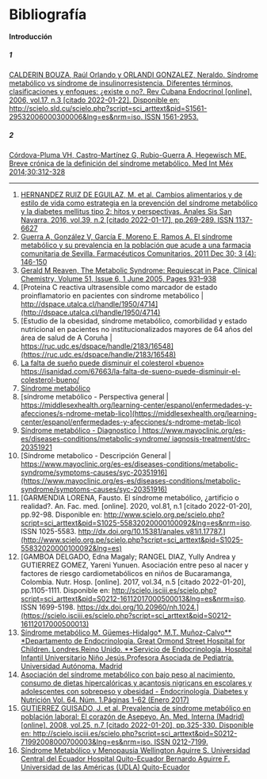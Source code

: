 # Bibliografía

**Introducción**
##### 1
[CALDERIN BOUZA, Raúl Orlando  y  ORLANDI GONZALEZ, Neraldo. Síndrome metabólico vs síndrome de insulinorresistencia. Diferentes términos, clasificaciones y enfoques: ¿existe o no?. Rev Cubana Endocrinol [online]. 2006, vol.17, n.3 [citado  2022-01-22]. Disponible en: <http://scielo.sld.cu/scielo.php?script=sci_arttext&pid=S1561-29532006000300006&lng=es&nrm=iso>. ISSN 1561-2953.](http://scielo.sld.cu/scielo.php?script=sci_arttext&pid=S1561-29532006000300006)

##### 2
[Córdova-Pluma VH, Castro-Martínez G, Rubio-Guerra A, Hegewisch ME. Breve crónica de la definición del síndrome metabólico. Med Int Méx 2014;30:312-328](https://www.researchgate.net/profile/Marta-Hegewisch/publication/285026795_A_brief_chronic_of_metabolic_syndrome_definition/links/5bbcc9be299bf1049b7853b9/A-brief-chronic-of-metabolic-syndrome-definition.pdf)

---

1. [HERNANDEZ RUIZ DE EGUILAZ, M. et al. Cambios alimentarios y de estilo de vida como estrategia en la prevención del síndrome metabólico y la diabetes mellitus tipo 2: hitos y perspectivas. Anales Sis San Navarra. 2016, vol.39, n.2 [citado  2022-01-17], pp.269-289. ISSN 1137-6627](http://scielo.isciii.es/scielo.php?script=sci_arttext&pid=S1137-66272016000200009&lng=es&nrm=iso)
2. [Guerra A, González V, García E, Moreno E, Ramos A. El síndrome metabólico y su prevalencia en la población que acude a una farmacia comunitaria de Sevilla. Farmacéuticos Comunitarios. 2011 Dec 30; 3 (4): 146-150](https://www.farmaceuticoscomunitarios.org/es/journal-article/sindrome-metabolico-su-prevalencia-poblacion-que-acude-una-farmacia-comunitaria)
3. [Gerald M Reaven, The Metabolic Syndrome: Requiescat in Pace, Clinical Chemistry, Volume 51, Issue 6, 1 June 2005, Pages 931–938](https://doi.org/10.1373/clinchem.2005.048611)
4. [Proteina C reactiva ultrasensible como marcador de estado proinflamatorio en pacientes con síndrome metabólico | http://dspace.utalca.cl/handle/1950/4714](http://dspace.utalca.cl/handle/1950/4714)
5. [Estudio de la obesidad, síndrome metabólico, comorbilidad y estado nutricional en pacientes no institucionalizados mayores de 64 años del área de salud de A Coruña | https://ruc.udc.es/dspace/handle/2183/16548](https://ruc.udc.es/dspace/handle/2183/16548)
6. [La falta de sueño puede disminuir el colesterol «bueno»](https://isanidad.com/67663/la-falta-de-sueno-puede-disminuir-el-colesterol-bueno/) https://isanidad.com/67663/la-falta-de-sueno-puede-disminuir-el-colesterol-bueno/
7. [Síndrome metabólico](https://www.cun.es/enfermedades-tratamientos/enfermedades/sindrome-metabolico)
8. [síndrome metabólico - Perspectiva general | https://middlesexhealth.org/learning-center/espanol/enfermedades-y-afecciones/s-ndrome-metab-lico](https://middlesexhealth.org/learning-center/espanol/enfermedades-y-afecciones/s-ndrome-metab-lico)
9.  [Síndrome metabólico - Diagnostico | https://www.mayoclinic.org/es-es/diseases-conditions/metabolic-syndrome/ iagnosis-treatment/drc-20351921](https://www.mayoclinic.org/es-es/diseases-conditions/metabolic-syndrome/diagnosis-treatment/drc-20351921)
10. [Síndrome metabolico - Descripción General | https://www.mayoclinic.org/es-es/diseases-conditions/metabolic-syndrome/symptoms-causes/syc-20351916](https://www.mayoclinic.org/es-es/diseases-conditions/metabolic-syndrome/symptoms-causes/syc-20351916)
11. [GARMENDIA LORENA, Fausto. El síndrome metabólico, ¿artificio o realidad?. An. Fac. med. [online]. 2020, vol.81, n.1 [citado  2022-01-20], pp.92-98. Disponible en: <http://www.scielo.org.pe/scielo.php?script=sci_arttext&pid=S1025-55832020000100092&lng=es&nrm=iso>. ISSN 1025-5583.  http://dx.doi.org/10.15381/anales.v81i1.17787.](http://www.scielo.org.pe/scielo.php?script=sci_arttext&pid=S1025-55832020000100092&lng=es)
12. [GAMBOA DELGADO, Edna Magaly; RANGEL DIAZ, Yully Andrea  y  GUTIERREZ GOMEZ, Yareni Yunuen. Asociación entre peso al nacer y factores de riesgo cardiometabólicos en niños de Bucaramanga, Colombia. Nutr. Hosp. [online]. 2017, vol.34, n.5 [citado  2022-01-20], pp.1105-1111. Disponible en: <http://scielo.isciii.es/scielo.php?script=sci_arttext&pid=S0212-16112017000500013&lng=es&nrm=iso>. ISSN 1699-5198.  https://dx.doi.org/10.20960/nh.1024.](https://scielo.isciii.es/scielo.php?script=sci_arttext&pid=S0212-16112017000500013)
13. [Síndrome metabólico M. Güemes-Hidalgo*, M.T. Muñoz-Calvo** *Departamento de Endocrinología. Great Ormond Street Hospital for Children. Londres.Reino Unido. **Servicio de Endocrinología. Hospital Infantil Universitario Niño Jesús.Profesora Asociada de Pediatría. Universidad Autónoma. Madrid](https://www.pediatriaintegral.es/publicacion-2015-07/sindrome-metabolico/)
14. [Asociación del síndrome metabólico con bajo peso al nacimiento, consumo de dietas hipercalóricas y acantosis nigricans en escolares y adolescentes con sobrepeso y obesidad - Endocrinología, Diabetes y Nutrición Vol. 64. Núm. 1.Páginas 1-62 (Enero 2017)](https://www.elsevier.es/es-revista-endocrinologia-diabetes-nutricion-13-articulo-asociacion-del-sindrome-metabolico-con-S2530016416300106)
15. [GUTIERREZ GUISADO, J. et al. Prevalencia de síndrome metabólico en población laboral: El corazón de Asepeyo. An. Med. Interna (Madrid) [online]. 2008, vol.25, n.7 [citado  2022-01-20], pp.325-330. Disponible en: <http://scielo.isciii.es/scielo.php?script=sci_arttext&pid=S0212-71992008000700003&lng=es&nrm=iso>. ISSN 0212-7199.](https://scielo.isciii.es/scielo.php?script=sci_arttext&pid=S0212-71992008000700003)
16. [Síndrome Metabólico y Menopausia Wellington Aguirre S. Universidad Central del Ecuador Hospital  Quito-Ecuador Bernardo Aguirre F. Universidad de las Américas (UDLA) Quito-Ecuador](https://www.flasog.org/static/academica/Sindrome-Metabolico.pdf)
